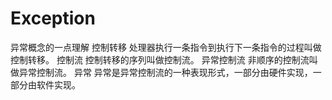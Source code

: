 # Exception
异常概念的一点理解
控制转移 处理器执行一条指令到执行下一条指令的过程叫做控制转移。
控制流 控制转移的序列叫做控制流。
异常控制流 非顺序的控制流叫做异常控制流。
异常 异常是异常控制流的一种表现形式，一部分由硬件实现，一部分由软件实现。
